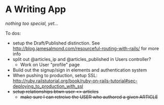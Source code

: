 # A Writing App
*nothing too special, yet...*

To dos:
* setup the Draft/Published distinction. See
	http://blog.jamesalmond.com/resourceful-routing-with-rails/
	for more info
* split out @articles_ip and @articles_published in Users controller?
	* Work on User "profile" page
* Build out the signup/sign in elements and authentication system
* When pushing to production, setup SSL: http://ruby.railstutorial.org/book/ruby-on-rails-tutorial#sec-deploying_to_production_with_ssl
* ~~setup relationships btwn user <> articles~~
	* ~~make sure I can retreive the USER who authored a given ARTICLE~~
